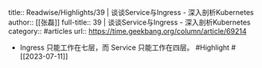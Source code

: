 title:: Readwise/Highlights/39 | 谈谈Service与Ingress - 深入剖析Kubernetes
author:: [[张磊]]
full-title:: 39 | 谈谈Service与Ingress - 深入剖析Kubernetes
category:: #articles
url:: https://time.geekbang.org/column/article/69214

- Ingress 只能工作在七层，而 Service 只能工作在四层。 #Highlight #[[2023-07-11]]